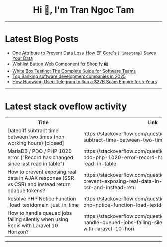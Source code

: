 <h1 align="center">Hi 👋, I'm Tran Ngoc Tam</h1>

---

# Latest Blog Posts 
<!-- BLOG-POST-LIST:START -->
- [One Attribute to Prevent Data Loss: How EF Core&#39;s `[Timestamp]` Saves Your Data](https://dev.to/abdecoder/one-attribute-to-prevent-data-loss-how-ef-cores-timestamp-saves-your-data-34cp)
- [Wishlist Button Web Component for Shopify 🛍️](https://dev.to/sebbanfa/wishlist-button-web-component-for-shopify-57nc)
- [White Box Testing: The Complete Guide for Software Teams](https://dev.to/alok_e75d0463248211c2ca56/white-box-testing-the-complete-guide-for-software-teams-41no)
- [Top Banking software development companies in 2025](https://dev.to/ma_verbilo_0299821842/top-banking-software-development-companies-in-2025-2l9g)
- [How Haowang Used Telegram to Run a $27B Scam Empire for 5 Years](https://dev.to/scofieldidehen/how-haowang-used-telegram-to-run-a-27b-scam-empire-for-5-years-3ep5)
<!-- BLOG-POST-LIST:END -->

---

# Latest stack oveflow activity
<table>
  <tr><th>Title</th><th>Link</th></tr>
  <!-- STACKOVERFLOW:START --><tr><td>Datediff subtract time between two times &lpar;non working hours&rpar; [closed]</td><td>https://stackoverflow.com/questions/79767098/datediff-subtract-time-between-two-times-non-working-hours</td></tr><tr><td>MariaDB / PDO / PHP 1020 error &lpar;&quot;Record has changed since last read in table&quot;&rpar;</td><td>https://stackoverflow.com/questions/79767034/mariadb-pdo-php-1020-error-record-has-changed-since-last-read-in-table</td></tr><tr><td>How to prevent exposing real data in AJAX response &lpar;SSR vs CSR&rpar; and instead return opaque tokens?</td><td>https://stackoverflow.com/questions/79766981/how-to-prevent-exposing-real-data-in-ajax-response-ssr-vs-csr-and-instead-retu</td></tr><tr><td>Resolve PHP Notice Function _load_textdomain_just_in_time</td><td>https://stackoverflow.com/questions/79766951/resolve-php-notice-function-load-textdomain-just-in-time</td></tr><tr><td>How to handle queued jobs failing silently when using Redis with Laravel 10 Horizon?</td><td>https://stackoverflow.com/questions/79766883/how-to-handle-queued-jobs-failing-silently-when-using-redis-with-laravel-10-hori</td></tr><!-- STACKOVERFLOW:END -->
</table>

---


